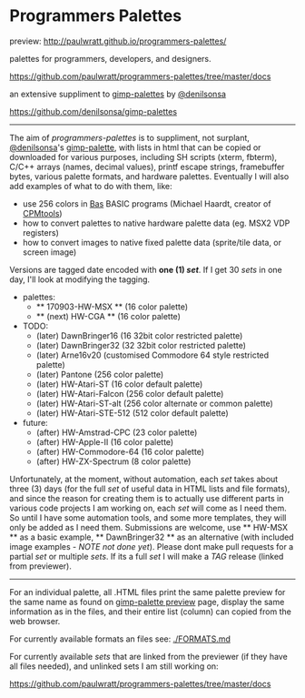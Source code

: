 # Programmers Palettes

preview:
http://paulwratt.github.io/programmers-palettes/

palettes for programmers, developers, and designers.

https://github.com/paulwratt/programmers-palettes/tree/master/docs

an extensive suppliment to [gimp-palettes][gimp-preview] by [@denilsonsa][denilsonsa]

<https://github.com/denilsonsa/gimp-palettes>

----

The aim of _programmers-palettes_ is to suppliment, not surplant, [@denilsonsa][denilsonsa]'s [gimp-palette][gimp-preview], with lists in html that can be copied or downloaded for various purposes, including SH scripts (xterm, fbterm), C/C++ arrays (names, decimal values), printf escape strings, framebuffer bytes, various palette formats, and hardware palettes. Eventually I will also add examples of what to do with them, like:

* use 256 colors in [Bas][] BASIC programs (Michael Haardt, creator of [CPMtools][])
* how to convert palettes to native hardware palette data (eg. MSX2 VDP registers)
* how to convert images to native fixed palette data (sprite/tile data, or screen image)

Versions are tagged date encoded with **one (1) _set_**. If I get 30 _sets_ in one day, I'll look at modifying the tagging.

* palettes:
    * ** 170903-HW-MSX ** (16 color palette)
    * ** (next) HW-CGA ** (16 color palette)
* TODO:
    * (later) DawnBringer16 (16 32bit color restricted palette)
    * (later) DawnBringer32 (32 32bit color restricted palette)
    * (later) Arne16v20 (customised Commodore 64 style restricted palette)
    * (later) Pantone (256 color palette)
    * (later) HW-Atari-ST (16 color default palette)
    * (later) HW-Atari-Falcon (256 color default palette)
    * (later) HW-Atari-ST-alt (256 color alternate or common palette)
    * (later) HW-Atari-STE-512 (512 color default palette)
* future:
    * (after) HW-Amstrad-CPC (23 color palette)
    * (after) HW-Apple-II (16 color palette)
    * (after) HW-Commodore-64 (16 color palette)
    * (after) HW-ZX-Spectrum (8 color palette)

Unfortunately, at the moment, without automation, each _set_ takes about three (3) days (for the full _set_ of useful data in HTML lists and file formats), and since the reason for creating them is to actually use different parts in various code projects I am working on, each _set_ will come as I need them. So until I have some automation tools, and some more templates, they will only be added as I need them. Submissions are welcome, use ** HW-MSX ** as a basic example, ** DawnBringer32 ** as an alternative (with included image examples - _NOTE not done yet_). Please dont make pull requests for a partial _set_ or multiple _sets_. If its a full _set_ I will make a _TAG_ release (linked from previewer).

----

For an individual palette, all .HTML files print the same palette preview for the same name as found on [gimp-palette preview][gimp-preview] page, display the same information as in the files, and their entire list (column) can copied from the web browser.

For currently available formats an files see: [./FORMATS.md][formats]

For currently available _sets_ that are linked from the previewer (if they have all files needed), and unlinked sets I am still working on:

<https://github.com/paulwratt/programmers-palettes/tree/master/docs> 

[denilsonsa]: https://github.com/denilsonsa
[gimp-preview]: http://denilsonsa.github.io/gimp-palettes/index.html
[bas]: http://www.moria.de/~michael/bas/
[cpmtools]: http://www.moria.de/~michael/cpmtools/
[formats]: https://github.com/paulwratt/programmers-palettes/blob/master/FORMATS.md